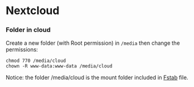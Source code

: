 # Nextcloud

### Folder in cloud

Create a new folder (with Root permission) in `/media` then change the permissions:

```
chmod 770 /media/cloud
chown -R www-data:www-data /media/cloud
```

Notice: the folder /media/cloud is the mount folder included in [Fstab](../hardware/hard-disk.md#fstab-file) file.
